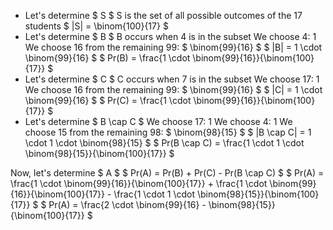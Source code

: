 <ul>
<li> Let's determine $ S $ 
S is the set of all possible outcomes of the 17 students 
$ |S| = \binom{100}{17} $
	<li> Let's determine $ B $ 
	      B occurs when 4 is in the subset 
	      We choose 4: 1 
	      We choose 16 from the remaining 99: $ \binom{99}{16} $ 
	      $ |B| = 1 \cdot \binom{99}{16} $ 
	      $ Pr(B) = \frac{1 \cdot \binom{99}{16}}{\binom{100}{17}} $
	<li> Let's determine $ C $ 
	      C occurs when 7 is in the subset 
	      We choose 17: 1 
	      We choose 16 from the remaining 99: $ \binom{99}{16} $ 
	      $ |C| = 1 \cdot \binom{99}{16} $ 
	      $ Pr(C) = \frac{1 \cdot \binom{99}{16}}{\binom{100}{17}} $
	<li> Let's determine $ B \cap C $ 
	      We choose 17: 1 
	      We choose 4: 1 
	      We choose 15 from the remaining 98: $ \binom{98}{15} $ 
	      $ |B \cap C| = 1 \cdot 1 \cdot \binom{98}{15} $ 
	      $ Pr(B \cap C) = \frac{1 \cdot 1 \cdot \binom{98}{15}}{\binom{100}{17}} $
</ul>
Now, let's determine $ A $ 
$ Pr(A) = Pr(B) + Pr(C) - Pr(B \cap C) $ 
$ Pr(A) = \frac{1 \cdot \binom{99}{16}}{\binom{100}{17}} + \frac{1 \cdot \binom{99}{16}}{\binom{100}{17}} - \frac{1 \cdot 1 \cdot \binom{98}{15}}{\binom{100}{17}} $ 
$ Pr(A) = \frac{2 \cdot \binom{99}{16} - \binom{98}{15}}{\binom{100}{17}} $
